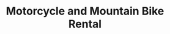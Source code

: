 ---
title: "Motorcycle and Mountain Bike Rental"
url: /sagada/motorcycle-and-mountain-bike-rental/
shop: Fahrrad
---